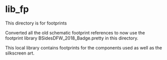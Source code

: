 # lib_fp

This directory is for footprints

Converted all the old schematic footprint references to now use the footprint library BSidesDFW_2018_Badge.pretty in this directory.

This local library contains footprints for the components used as well as the silkscreen art.

